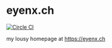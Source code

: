 eyenx.ch
========

[![Circle CI](https://circleci.com/gh/eyenx/eyenx.ch.svg?style=svg)](https://circleci.com/gh/eyenx/eyenx.ch)

my lousy homepage at https://eyenx.ch 
